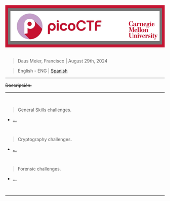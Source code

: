 <div align="center"> <img src="../resources/images/ctf_write-ups/PicoCTF_banner/PicoCTF_main_banner.png"> </div>

<br>

> Daus Meier, Francisco | August 29th, 2024

> <p> <span> English - ENG </span> | <a href=https://github.com/frandausmeier/CTF_Write-Ups/blob/main/PicoCTF/README.es.md> Spanish <a/> </p>

-----

~~Descripción.~~

-----

<br>

> General Skills challenges.
* [...]()

<br>

> Cryptography challenges.
* [...]()

<br>

> Forensic challenges.
* [...]()

<br>

-----
